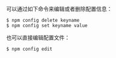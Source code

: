 可以通过如下命令来编辑或者删除配置信息：

```shell
$ npm config delete keyname
$ npm config set keyname value
```

也可以直接编辑配置文件：

```shell
$ npm config edit
```

